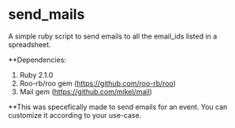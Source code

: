 # send_mails
A simple ruby script to send emails to all the email_ids listed in a spreadsheet.

**Dependencies: 
1. Ruby 2.1.0
2. Roo-rb/roo gem (https://github.com/roo-rb/roo)
3. Mail gem	(https://github.com/mikel/mail)

**This was specefically made to send emails for an event. You can customize it according to your use-case.
